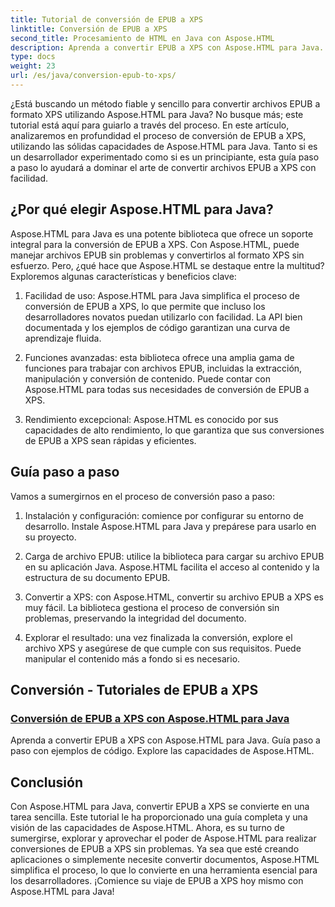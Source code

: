 ```yaml
---
title: Tutorial de conversión de EPUB a XPS
linktitle: Conversión de EPUB a XPS
second_title: Procesamiento de HTML en Java con Aspose.HTML
description: Aprenda a convertir EPUB a XPS con Aspose.HTML para Java. Obtenga una guía paso a paso y ejemplos de código que exploran las capacidades de Aspose.HTML en estos tutoriales.
type: docs
weight: 23
url: /es/java/conversion-epub-to-xps/
---
```


¿Está buscando un método fiable y sencillo para convertir archivos EPUB a formato XPS utilizando Aspose.HTML para Java? No busque más; este tutorial está aquí para guiarlo a través del proceso. En este artículo, analizaremos en profundidad el proceso de conversión de EPUB a XPS, utilizando las sólidas capacidades de Aspose.HTML para Java. Tanto si es un desarrollador experimentado como si es un principiante, esta guía paso a paso lo ayudará a dominar el arte de convertir archivos EPUB a XPS con facilidad.

## ¿Por qué elegir Aspose.HTML para Java?

Aspose.HTML para Java es una potente biblioteca que ofrece un soporte integral para la conversión de EPUB a XPS. Con Aspose.HTML, puede manejar archivos EPUB sin problemas y convertirlos al formato XPS sin esfuerzo. Pero, ¿qué hace que Aspose.HTML se destaque entre la multitud? Exploremos algunas características y beneficios clave:

1. Facilidad de uso: Aspose.HTML para Java simplifica el proceso de conversión de EPUB a XPS, lo que permite que incluso los desarrolladores novatos puedan utilizarlo con facilidad. La API bien documentada y los ejemplos de código garantizan una curva de aprendizaje fluida.

2. Funciones avanzadas: esta biblioteca ofrece una amplia gama de funciones para trabajar con archivos EPUB, incluidas la extracción, manipulación y conversión de contenido. Puede contar con Aspose.HTML para todas sus necesidades de conversión de EPUB a XPS.

3. Rendimiento excepcional: Aspose.HTML es conocido por sus capacidades de alto rendimiento, lo que garantiza que sus conversiones de EPUB a XPS sean rápidas y eficientes.

## Guía paso a paso

Vamos a sumergirnos en el proceso de conversión paso a paso:

1. Instalación y configuración: comience por configurar su entorno de desarrollo. Instale Aspose.HTML para Java y prepárese para usarlo en su proyecto.

2. Carga de archivo EPUB: utilice la biblioteca para cargar su archivo EPUB en su aplicación Java. Aspose.HTML facilita el acceso al contenido y la estructura de su documento EPUB.

3. Convertir a XPS: con Aspose.HTML, convertir su archivo EPUB a XPS es muy fácil. La biblioteca gestiona el proceso de conversión sin problemas, preservando la integridad del documento.

4. Explorar el resultado: una vez finalizada la conversión, explore el archivo XPS y asegúrese de que cumple con sus requisitos. Puede manipular el contenido más a fondo si es necesario.

## Conversión - Tutoriales de EPUB a XPS
### [Conversión de EPUB a XPS con Aspose.HTML para Java](./convert-epub-to-xps/)
Aprenda a convertir EPUB a XPS con Aspose.HTML para Java. Guía paso a paso con ejemplos de código. Explore las capacidades de Aspose.HTML.

## Conclusión

Con Aspose.HTML para Java, convertir EPUB a XPS se convierte en una tarea sencilla. Este tutorial le ha proporcionado una guía completa y una visión de las capacidades de Aspose.HTML. Ahora, es su turno de sumergirse, explorar y aprovechar el poder de Aspose.HTML para realizar conversiones de EPUB a XPS sin problemas. Ya sea que esté creando aplicaciones o simplemente necesite convertir documentos, Aspose.HTML simplifica el proceso, lo que lo convierte en una herramienta esencial para los desarrolladores. ¡Comience su viaje de EPUB a XPS hoy mismo con Aspose.HTML para Java!